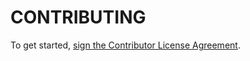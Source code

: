 CONTRIBUTING
============

To get started, <a href="https://www.clahub.com/agreements/Pelagicore/vagrant-cookbook">sign the Contributor
License Agreement</a>.

